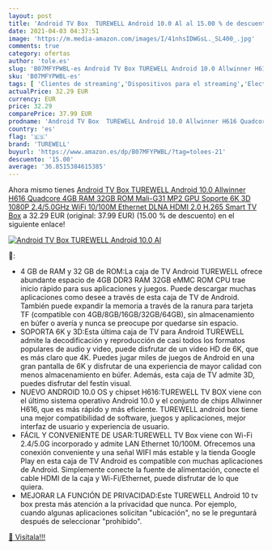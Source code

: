 ```yaml
---
layout: post
title: 'Android TV Box  TUREWELL Android 10.0 Al al 15.00 % de descuento'
date: 2021-04-03 04:37:51
image: 'https://m.media-amazon.com/images/I/41nhsIDWGsL._SL400_.jpg'
comments: true
category: ofertas
author: 'tole.es'
slug: 'B07MFYPWBL-es Android TV Box TUREWELL Android 10.0 Allwinner H616...'
sku: 'B07MFYPWBL-es'
tags: [ 'Clientes de streaming','Dispositivos para el streaming','Electrónica','Equipos de audio y Hi-Fi','smart','turewell','tv', ]
actualPrice: 32.29 EUR
currency: EUR
price: 32.29
comparePrice: 37.99 EUR
prodname: 'Android TV Box  TUREWELL Android 10.0 Allwinner H616 Quadcore 4GB RAM 32GB ROM Mali-G31 MP2 GPU Soporte 6K 3D 1080P 2.4/5.0GHz WiFi 10/100M Ethernet DLNA HDMI 2.0 H.265 Smart TV Box'
country: 'es'
flag: '🇪🇸'
brand: 'TUREWELL'
buyurl: 'https://www.amazon.es/dp/B07MFYPWBL/?tag=tolees-21'
descuento: '15.00'
average: '36.8515384615385'
---
```


Ahora mismo tienes [Android TV Box  TUREWELL Android 10.0 Allwinner H616 Quadcore 4GB RAM 32GB ROM Mali-G31 MP2 GPU Soporte 6K 3D 1080P 2.4/5.0GHz WiFi 10/100M Ethernet DLNA HDMI 2.0 H.265 Smart TV Box](https://www.amazon.es/dp/B07MFYPWBL/?tag=tolees-21) a 32.29 EUR (original: 37.99 EUR) (15.00 %  de descuento) en el siguiente enlace!

[![Android TV Box  TUREWELL Android 10.0 Al](https://m.media-amazon.com/images/I/41nhsIDWGsL._SL400_.jpg)](https://www.amazon.es/dp/B07MFYPWBL/?tag=tolees-21)

🔎:

- 4 GB de RAM y 32 GB de ROM:La caja de TV Android TUREWELL ofrece abundante espacio de 4GB DDR3 RAM 32GB eMMC ROM CPU trae inicio rápido para sus aplicaciones y juegos. Puede descargar muchas aplicaciones como desee a través de esta caja de TV de Android. También puede expandir la memoria a través de la ranura para tarjeta TF (compatible con 4GB/8GB/16GB/32GB/64GB), sin almacenamiento en búfer o avería y nunca se preocupe por quedarse sin espacio.
- SOPORTA 6K y 3D:Esta última caja de TV para Android TUREWELL admite la decodificación y reproducción de casi todos los formatos populares de audio y video, puede disfrutar de un video HD de 6K, que es más claro que 4K. Puedes jugar miles de juegos de Android en una gran pantalla de 6K y disfrutar de una experiencia de mayor calidad con menos almacenamiento en búfer. Además, esta caja de TV admite 3D, puedes disfrutar del festín visual.
- NUEVO ANDROID 10.0 OS y chipset H616:TUREWELL TV BOX viene con el último sistema operativo Android 10.0 y el conjunto de chips Allwinner H616, que es más rápido y más eficiente. TUREWELL android box tiene una mejor compatibilidad de software, juegos y aplicaciones, mejor interfaz de usuario y experiencia de usuario.
- FÁCIL Y CONVENIENTE DE USAR:TUREWELL TV Box viene con Wi-Fi 2.4/5.0G incorporado y admite LAN Ethernet 10/100M. Ofrecemos una conexión conveniente y una señal WIFI más estable y la tienda Google Play en esta caja de TV Android es compatible con muchas aplicaciones de Android. Simplemente conecte la fuente de alimentación, conecte el cable HDMI de la caja y Wi-Fi/Ethernet, puede disfrutar de lo que quiera.
- MEJORAR LA FUNCIÓN DE PRIVACIDAD:Este TUREWELL Android 10 tv box presta más atención a la privacidad que nunca. Por ejemplo, cuando algunas aplicaciones solicitan "ubicación", no se le preguntará después de seleccionar "prohibido".

[🛒 Visítala!!!](https://www.amazon.es/dp/B07MFYPWBL/?tag=tolees-21)
